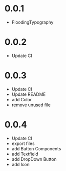# 0.0.1
* FloodingTypography

# 0.0.2
* Update CI

# 0.0.3
* Update CI
* Update README
* add Color
* remove unused file

# 0.0.4
* Update CI
* export files
* add Button Components
* add Textfield
* add DropDown Button
* add Icon